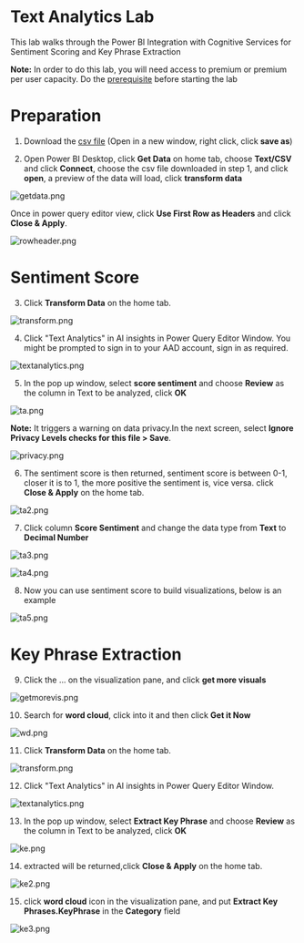 # Text Analytics Lab
This lab walks through the Power BI Integration with Cognitive Services for Sentiment Scoring and Key Phrase Extraction

**Note:** In order to do this lab, you will need access to premium or premium per user capacity. Do the [prerequisite](https://github.com/lipinght/pbideployment/blob/main/AdvAnalytics/Prerequisite.md#provision-workspace) before starting the lab

# Preparation 
1. Download the [csv file](https://raw.githubusercontent.com/lipinght/PBICookbook/main/AdvAnalytics/MarvelReviews.csv) (Open in a new window, right click, click **save as**)

2. Open Power BI Desktop, click **Get Data** on home tab, choose **Text/CSV** and click **Connect**, choose the csv file downloaded in step 1, and click **open**, a preview of the data will load, click **transform data**

![getdata.png](images/getdata.png)

Once in power query editor view, click **Use First Row as Headers** and click **Close & Apply**.

![rowheader.png](images/rowheader.png)


# Sentiment Score
3. Click **Transform Data** on the home tab.

![transform.png](images/transform.png)

4. Click "Text Analytics" in AI insights in Power Query Editor Window. You might be prompted to sign in to your AAD account, sign in as required.

![textanalytics.png](images/textanalytics.png)

5. In the pop up window, select **score sentiment** and choose **Review** as the column in Text to be analyzed, click **OK**

![ta.png](images/ta.png)

**Note:** It triggers a warning on data privacy.In the next screen, select **Ignore Privacy Levels checks for this file > Save**.

![privacy.png](images/privacy.png)

6. The sentiment score is then returned, sentiment score is between 0-1, closer it is to 1, the more positive the sentiment is, vice versa. click **Close & Apply** on the home tab.

![ta2.png](images/ta2.png)

7. Click column **Score Sentiment** and change the data type from **Text** to **Decimal Number**

![ta3.png](images/ta3.png)

![ta4.png](images/ta4.png)

8. Now you can use sentiment score to build visualizations, below is an example

![ta5.png](images/ta5.png)

# Key Phrase Extraction
9. Click the ... on the visualization pane, and click **get more visuals**

![getmorevis.png](images/getmorevis.png)

10. Search for  **word cloud**, click into it and then click **Get it Now**

![wd.png](images/wd.png)

11. Click **Transform Data** on the home tab.

![transform.png](images/transform.png)

12. Click "Text Analytics" in AI insights in Power Query Editor Window.

![textanalytics.png](images/textanalytics.png)

13. In the pop up window, select **Extract Key Phrase** and choose **Review** as the column in Text to be analyzed, click **OK**

![ke.png](images/ke.png)

14. extracted will be returned,click **Close & Apply** on the home tab.

![ke2.png](images/ke2.png)

15. click **word cloud** icon in the visualization pane, and put **Extract Key Phrases.KeyPhrase** in the **Category** field

![ke3.png](images/ke3.png)
